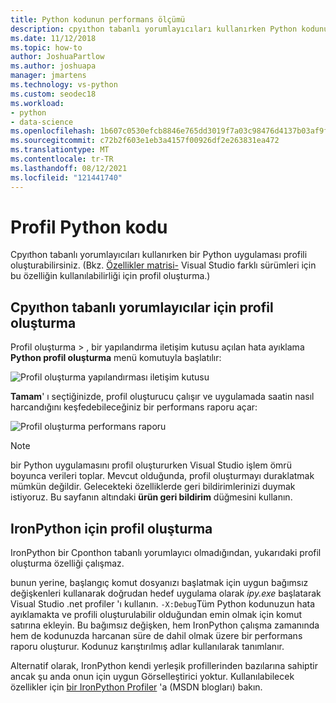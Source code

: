 ```yaml
---
title: Python kodunun performans ölçümü
description: cpyıthon tabanlı yorumlayıcıları kullanırken Python kodunun performansını denetlemek için Visual Studio profiler 'ı kullanın.
ms.date: 11/12/2018
ms.topic: how-to
author: JoshuaPartlow
ms.author: joshuapa
manager: jmartens
ms.technology: vs-python
ms.custom: seodec18
ms.workload:
- python
- data-science
ms.openlocfilehash: 1b607c0530efcb8846e765dd3019f7a03c98476d4137b03af9f13056e6a4cd5b
ms.sourcegitcommit: c72b2f603e1eb3a4157f00926df2e263831ea472
ms.translationtype: MT
ms.contentlocale: tr-TR
ms.lasthandoff: 08/12/2021
ms.locfileid: "121441740"
---
```

# <a name="profile-python-code"></a>Profil Python kodu

Cpyıthon tabanlı yorumlayıcıları kullanırken bir Python uygulaması profili oluşturabilirsiniz. (Bkz. [Özellikler matrisi-](overview-of-python-tools-for-visual-studio.md#matrix-profiling) Visual Studio farklı sürümleri için bu özelliğin kullanılabilirliği için profil oluşturma.)

## <a name="profiling-for-cpython-based-interpreters"></a>Cpyıthon tabanlı yorumlayıcılar için profil oluşturma

Profil oluşturma   >  , bir yapılandırma iletişim kutusu açılan hata ayıklama **Python profil oluşturma** menü komutuyla başlatılır:

![Profil oluşturma yapılandırması iletişim kutusu](media/profiling-start.png)

**Tamam**' ı seçtiğinizde, profil oluşturucu çalışır ve uygulamada saatin nasıl harcandığını keşfedebileceğiniz bir performans raporu açar:

![Profil oluşturma performans raporu](media/profiling-results.png)

> [!Note]
> bir Python uygulamasını profil oluştururken Visual Studio işlem ömrü boyunca verileri toplar. Mevcut olduğunda, profil oluşturmayı duraklatmak mümkün değildir. Gelecekteki özelliklerde geri bildirimlerinizi duymak istiyoruz. Bu sayfanın altındaki **ürün geri bildirim** düğmesini kullanın.

## <a name="profiling-for-ironpython"></a>IronPython için profil oluşturma

IronPython bir Cponthon tabanlı yorumlayıcı olmadığından, yukarıdaki profil oluşturma özelliği çalışmaz.

bunun yerine, başlangıç komut dosyanızı başlatmak için uygun bağımsız değişkenleri kullanarak doğrudan hedef uygulama olarak *ipy.exe* başlatarak Visual Studio .net profiler 'ı kullanın. `-X:Debug`Tüm Python kodunuzun hata ayıklamakta ve profili oluşturulabilir olduğundan emin olmak için komut satırına ekleyin. Bu bağımsız değişken, hem IronPython çalışma zamanında hem de kodunuzda harcanan süre de dahil olmak üzere bir performans raporu oluşturur. Kodunuz karıştırılmış adlar kullanılarak tanımlanır.

Alternatif olarak, IronPython kendi yerleşik profillerinden bazılarına sahiptir ancak şu anda onun için uygun Görselleştirici yoktur. Kullanılabilecek özellikler için [bir IronPython Profiler](/archive/blogs/curth/an-ironpython-profiler) 'a (MSDN blogları) bakın.